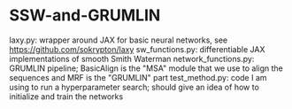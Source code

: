 # SSW-and-GRUMLIN

laxy.py: wrapper around JAX for basic neural networks, see https://github.com/sokrypton/laxy
sw_functions.py: differentiable JAX implementations of smooth Smith Waterman 
network_functions.py: GRUMLIN pipeline; BasicAlign is the "MSA" module that we use to align the sequences and MRF is the "GRUMLIN" part 
test_method.py: code I am using to run a hyperparameter search; should give an idea of how to initialize and train the networks
